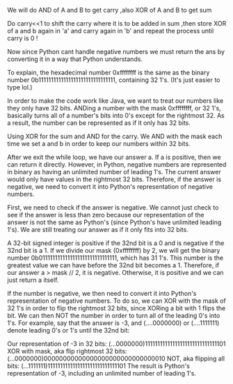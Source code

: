 We will do AND of A and B to get carry ,also XOR of A and B to get sum

Do carry<<1 to shift the carry where it is to be added in sum ,then
store XOR of a and b again in 'a' and carry again in 'b' and repeat the process until carry is 0 !

Now since Python cant handle negative numbers we must return the ans by converting it in a way that Python understands.

To explain, the hexadecimal number 0xffffffff is the same as the
binary number 0b1111111111111111111111111111111, containing 32 1's. (It's just easier to type lol.)

In order to make the code work like Java, we want to treat our numbers like they only have 32 bits. ANDing a number with the mask 0xffffffff, or 32 1's, basically turns all of a number's bits into 0's except for the rightmost 32. As a result, the number can be represented as if it only has 32 bits.

Using XOR for the sum and AND for the carry. We AND with the mask each time we set a and b in order to keep our numbers within 32 bits.

After we exit the while loop, we have our answer a. If a is positive, then we can return it directly. However, in Python, negative numbers are represented in binary as having an unlimited number of leading 1's. The current answer would only have values in the rightmost 32 bits. Therefore, if the answer is negative, we need to convert it into Python's representation of negative numbers.

First, we need to check if the answer is negative. We cannot just check to see if the answer is less than zero because our representation of the answer is not the same as Python's (since Python's have unlimited leading 1's). We are still treating our answer as if it only fits into 32 bits.

A 32-bit signed integer is positive if the 32nd bit is a 0 and is negative if the 32nd bit is a 1. If we divide our mask (0xffffffff) by 2, we will get the binary number 0b0111111111111111111111111111111, which has 31 1's. This number is the greatest value we can have before the 32nd bit becomes a 1. Therefore, if our answer a > mask // 2, it is negative. Otherwise, it is positive and we can just return a itself.

If the number is negative, we then need to convert it into Python's representation of negative numbers. To do so, we can XOR with the mask of 32 1's in order to flip the rightmost 32 bits, since XORing a bit with 1 flips the bit. We can then NOT the number in order to turn all of the leading 0's into 1's. For example, say that the answer is -3, and (....0000000) or (....1111111) denote leading 0's or 1's until the 32nd bit:

Our representation of -3 in 32 bits: (...0000000)11111111111111111111111111111101
XOR with mask, aka flip rightmost 32 bits: (...0000000)00000000000000000000000000000010
NOT, aka flipping all bits: (...1111111)1111111111111111111111111111101
The result is Python's representation of -3, including an unlimited number of leading 1's.